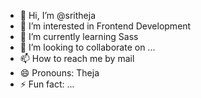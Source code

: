 - 👋 Hi, I’m @sritheja
- 👀 I’m interested in Frontend Development
- 🌱 I’m currently learning Sass
- 💞️ I’m looking to collaborate on ...
- 📫 How to reach me by mail
- 😄 Pronouns: Theja
- ⚡ Fun fact: ...

<!---
sritheja312/sritheja312 is a ✨ special ✨ repository because its `README.md` (this file) appears on your GitHub profile.
You can click the Preview link to take a look at your changes.
--->
